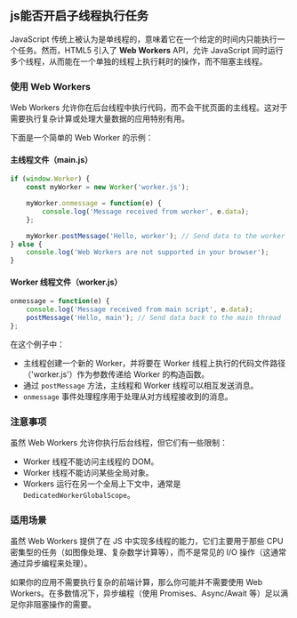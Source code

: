 ##  js能否开启子线程执行任务

JavaScript 传统上被认为是单线程的，意味着它在一个给定的时间内只能执行一个任务。然而，HTML5 引入了 **Web Workers** API，允许 JavaScript 同时运行多个线程，从而能在一个单独的线程上执行耗时的操作，而不阻塞主线程。

### 使用 Web Workers

Web Workers 允许你在后台线程中执行代码，而不会干扰页面的主线程。这对于需要执行复杂计算或处理大量数据的应用特别有用。

下面是一个简单的 Web Worker 的示例：

#### 主线程文件（main.js）
```javascript
if (window.Worker) {
    const myWorker = new Worker('worker.js');

    myWorker.onmessage = function(e) {
        console.log('Message received from worker', e.data);
    };

    myWorker.postMessage('Hello, worker'); // Send data to the worker
} else {
    console.log('Web Workers are not supported in your browser');
}
```

#### Worker 线程文件（worker.js）
```javascript
onmessage = function(e) {
    console.log('Message received from main script', e.data);
    postMessage('Hello, main'); // Send data back to the main thread
};
```

在这个例子中：
- 主线程创建一个新的 Worker，并将要在 Worker 线程上执行的代码文件路径（'worker.js'）作为参数传递给 Worker 的构造函数。
- 通过 `postMessage` 方法，主线程和 Worker 线程可以相互发送消息。
- `onmessage` 事件处理程序用于处理从对方线程接收到的消息。

### 注意事项

虽然 Web Workers 允许你执行后台线程，但它们有一些限制：
- Worker 线程不能访问主线程的 DOM。
- Worker 线程不能访问某些全局对象。
- Workers 运行在另一个全局上下文中，通常是 `DedicatedWorkerGlobalScope`。

### 适用场景

虽然 Web Workers 提供了在 JS 中实现多线程的能力，它们主要用于那些 CPU 密集型的任务（如图像处理、复杂数学计算等），而不是常见的 I/O 操作（这通常通过异步编程来处理）。

如果你的应用不需要执行复杂的前端计算，那么你可能并不需要使用 Web Workers。在多数情况下，异步编程（使用 Promises、Async/Await 等）足以满足你非阻塞操作的需要。

